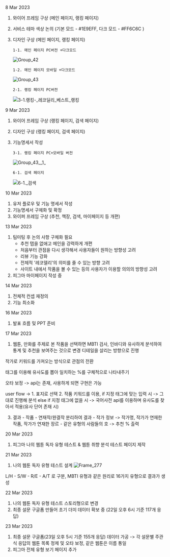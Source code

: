 8 Mar 2023

1.  와이어 프레임 구상 (메인 페이지, 랭킹 페이지)

2.  서비스 테마 색상 논의 (기본 모드 - #1E9EFF, 다크 모드 - #FF6C6C )

3.  디자인 구상 (메인 페이지, 랭킹 페이지)

        1-1. 메인 페이지 PC버전 +다크모드

    ![Group_42](/uploads/84992c7ed7d058f5d49d1ad45955749e/Group_42.png)

        1-2. 메인 페이지 모바일 +다크모드

    ![Group_43](/uploads/890c4568029ff48ecd593e13285bdeb8/Group_43.png)

        2-1. 랭킹 페이지 PC버전

    ![3-1._랭킹_-_레코딜리_베스트_랭킹](/uploads/ef172ad40156255c28f21cd14dc5d6da/3-1._랭킹_-_레코딜리_베스트_랭킹.png)

9 Mar 2023

1.  와이어 프레임 구상 (랭킹 페이지, 검색 페이지)

2.  디자인 구상 (랭킹 페이지, 검색 페이지)

3.  기능명세서 작성

        3-1. 랭킹 페이지 PC+모바일 버전

    ![Group_43__1_](/uploads/a3e91d35e37165b1800d0d5cd1eaa4b5/Group_43__1_.png)

        6-1. 검색 페이지

    ![6-1._검색](/uploads/a4f77ce05203ffe39a17a6406fbb641a/6-1._검색.png)

10 Mar 2023

1. 유저 플로우 및 기능 명세서 작성
2. 기능명세서 구체화 및 확정
3. 와이퍼 프레임 구상 (추천, 책장, 검색, 마이페이지 등 개편)

13 Mar 2023

1. 팀미팅 후 논의 사항 구체화 필요
    - 추천 탭을 없애고 메인을 강력하게 개편
    - 처음부터 관점을 다시 생각해서 사용자들이 원하는 방향성 고려
    - 리뷰 기능 강화
    - 전체적 '레코델리'의 의미를 줄 수 있는 방향 고려
    - 사이트 내에서 작품을 볼 수 있는 등의 사용자가 이용할 의의의 방향성 고려
2. 피그마 마이페이지 작성 중

14 Mar 2023

1. 전체적 컨셉 재정의
2. 기능 최소화

16 Mar 2023

1. 발표 흐름 및 PPT 준비 

17 Mar 2023

1. 웹툰, 만화를 주제로 본 작품을 선택하면 MBTI 검사, 인바디와 유사하게 분석하여 통계 및 추천을 보여주는 것으로 변경
디테일을 살리는 방향으로 진행

작가로 키워드를 가져오는 방식으로 관점의 전환

태그를 이용해 유사도를 뽑아 일치하는 %를 구체적으로 나타내주기

오타 보정 -> api는 존재, 사용하게 되면 구현은 가능

user flow
-> 1. 표지로 선택 
   2. 작품 키워드를 이용,
        if 지정 태그에 맞는 입력 시 -> 그대로 진행해 분석
        else if 지정 태그에 없을 시 -> 국어사전 api를 이용하며 유사도를 찾아서 적용(유사 단어 존재 시)

   3. 결과
    - 작품
    - 연재작/완결작 분리하여 결과
    - 작가 정보 -> 작가명, 작가가 연재한 작품, 작가가 연재한 장르
    - 같은 유형의 사람들의 호 -> 추천 % 출력

20 Mar 2023

1. 피그마 나의 웹툰 독자 유형 테스트 & 웹툰 취향 분석 테스트 페이지 제작

21 Mar 2023

1. 나의 웹툰 독자 유형 테스트 설계
![Frame_277](/uploads/cc67ae3c753ff6f85fd5fa222e595401/Frame_277.png)

L/H - S/W - R/E - A/T 로 구분, MBTI 유형과 같은 원리로 16가지 유형으로 결과가 생성

22 Mar 2023

1. 나의 웹툰 독자 유형 테스트 스토리형으로 변경
2. 최종 설문 구글폼 만들어 초기 더미 데이터 확보 중 (22일 오후 6시 기준 117개 응답)

23 Mar 2023

1. 최종 설문 구글폼(23일 오후 5시 기준 155개 응답) 데이터 가공
-> 각 설문별 주관식 응답의 웹툰 목록 정제 및 오타 보정, 같은 웹툰은 이름 통일
2. 피그마 전체 유형 보기 페이지 추가
